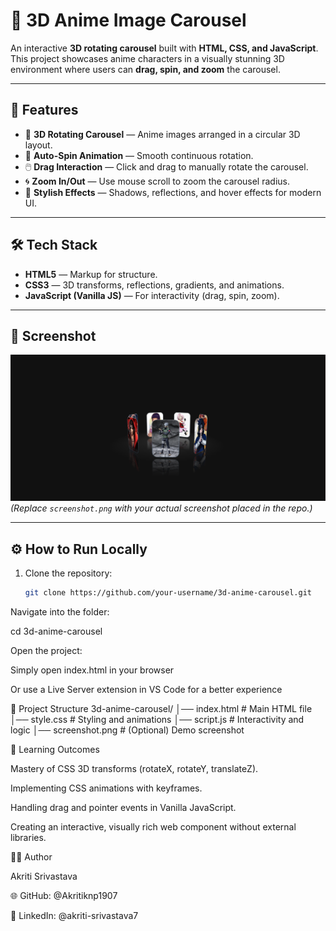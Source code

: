 # 🎠 3D Anime Image Carousel

An interactive **3D rotating carousel** built with **HTML, CSS, and JavaScript**.  
This project showcases anime characters in a visually stunning 3D environment where users can **drag, spin, and zoom** the carousel.  

---

## 🚀 Features

- 🌟 **3D Rotating Carousel** — Anime images arranged in a circular 3D layout.  
- 🔄 **Auto-Spin Animation** — Smooth continuous rotation.  
- 🖱️ **Drag Interaction** — Click and drag to manually rotate the carousel.  
- 🌀 **Zoom In/Out** — Use mouse scroll to zoom the carousel radius.  
- 🎨 **Stylish Effects** — Shadows, reflections, and hover effects for modern UI.  

---

## 🛠️ Tech Stack

- **HTML5** — Markup for structure.  
- **CSS3** — 3D transforms, reflections, gradients, and animations.  
- **JavaScript (Vanilla JS)** — For interactivity (drag, spin, zoom).  

---

## 📸 Screenshot

![Carousel Demo](./image.png)  
*(Replace `screenshot.png` with your actual screenshot placed in the repo.)*  

---

## ⚙️ How to Run Locally

1. Clone the repository:
   ```bash
   git clone https://github.com/your-username/3d-anime-carousel.git
Navigate into the folder:

cd 3d-anime-carousel


Open the project:

Simply open index.html in your browser

Or use a Live Server extension in VS Code for a better experience

📂 Project Structure
3d-anime-carousel/
│── index.html     # Main HTML file
│── style.css      # Styling and animations
│── script.js      # Interactivity and logic
│── screenshot.png # (Optional) Demo screenshot

🎯 Learning Outcomes

Mastery of CSS 3D transforms (rotateX, rotateY, translateZ).

Implementing CSS animations with keyframes.

Handling drag and pointer events in Vanilla JavaScript.

Creating an interactive, visually rich web component without external libraries.

👩‍💻 Author

Akriti Srivastava

🌐 GitHub: @Akritiknp1907

🔗 LinkedIn: @akriti-srivastava7
